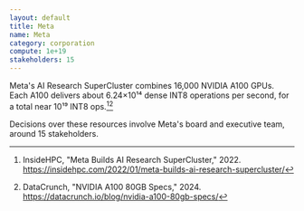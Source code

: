 ```yaml
---
layout: default
title: Meta
name: Meta
category: corporation
compute: 1e+19
stakeholders: 15
---
```


Meta's AI Research SuperCluster combines 16,000 NVIDIA A100 GPUs. Each A100 delivers about 6.24×10¹⁴ dense INT8 operations per second, for a total near 10¹⁹ INT8 ops.[^1][^2]

Decisions over these resources involve Meta's board and executive team, around 15 stakeholders.

[^1]: InsideHPC, "Meta Builds AI Research SuperCluster," 2022. <https://insidehpc.com/2022/01/meta-builds-ai-research-supercluster/>
[^2]: DataCrunch, "NVIDIA A100 80GB Specs," 2024. <https://datacrunch.io/blog/nvidia-a100-80gb-specs/>
